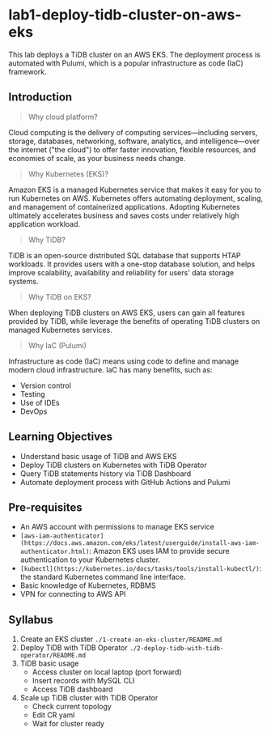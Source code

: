 # lab1-deploy-tidb-cluster-on-aws-eks

This lab deploys a TiDB cluster on an AWS EKS. The deployment process is automated with Pulumi, which is a popular infrastructure as code (IaC) framework.

## Introduction

> Why cloud platform?

Cloud computing is the delivery of computing services—including servers, storage, databases, networking, software, analytics, and intelligence—over the internet ("the cloud") to offer faster innovation, flexible resources, and economies of scale, as your business needs change.

> Why Kubernetes (EKS)?

Amazon EKS is a managed Kubernetes service that makes it easy for you to run Kubernetes on AWS. Kubernetes offers automating deployment, scaling, and management of containerized applications. Adopting Kubernetes ultimately accelerates business and saves costs under relatively high application workload.

> Why TiDB?

TiDB is an open-source distributed SQL database that supports HTAP workloads. It provides users with a one-stop database solution, and helps improve scalability, availability and reliability for users' data storage systems.

> Why TiDB on EKS?

When deploying TiDB clusters on AWS EKS, users can gain all features provided by TiDB, while leverage the benefits of operating TiDB clusters on managed Kubernetes services.

> Why IaC (Pulumi)

Infrastructure as code (IaC) means using code to define and manage modern cloud infrastructure. IaC has many benefits, such as:

- Version control
- Testing
- Use of IDEs
- DevOps

## Learning Objectives

- Understand basic usage of TiDB and AWS EKS
- Deploy TiDB clusters on Kubernetes with TiDB Operator
- Query TiDB statements history via TiDB Dashboard
- Automate deployment process with GitHub Actions and Pulumi

## Pre-requisites

- An AWS account with permissions to manage EKS service
- `[aws-iam-authenticator](https://docs.aws.amazon.com/eks/latest/userguide/install-aws-iam-authenticator.html)`: Amazon EKS uses IAM to provide secure authentication to your Kubernetes cluster.
- `[kubectl](https://kubernetes.io/docs/tasks/tools/install-kubectl/)`: the standard Kubernetes command line interface.
- Basic knowledge of Kubernetes, RDBMS
- VPN for connecting to AWS API

## Syllabus

1. Create an EKS cluster `./1-create-an-eks-cluster/README.md`
2. Deploy TiDB with TiDB Operator `./2-deploy-tidb-with-tidb-operator/README.md`
3. TiDB basic usage
    - Access cluster on local laptop (port forward)
    - Insert records with MySQL CLI
    - Access TiDB dashboard
4. Scale up TiDB cluster with TiDB Operator
    - Check current topology
    - Edit CR yaml
    - Wait for cluster ready
